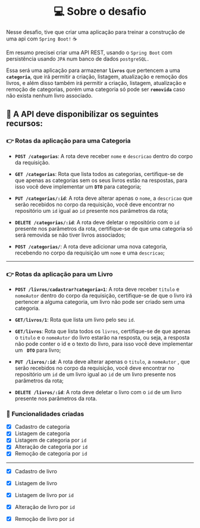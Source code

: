 
<h1 align="center"> 💻 Sobre o desafio </h1>

Nesse desafio, tive que criar uma aplicação para treinar a construção de uma api com `Spring Boot!` ☕

Em resumo precisei criar uma API REST, usando o `Spring Boot` com persistência usando `JPA` num banco de dados `postgreSQL.` 

Essa será uma aplicação para armazenar **`livros`** que pertencem a uma **`categoria`**, que irá permitir a criação, listagem, atualização e remoção dos livros, e além disso também irá permitir a criação, listagem, atualização e remoção de categorias, porém uma categoria só pode ser **`removida`** caso não exista nenhum livro associado.


## 🏁 A API deve disponibilizar os seguintes recursos: 


### 👉 Rotas da aplicação para uma Categoria 

- **`POST /categorias`**: A rota deve receber `nome` e `descricao` dentro do corpo da requisição.

- **`GET /categorias`**: Rota que lista todos as categorias, certifique-se de que apenas as categorias sem os seus livros estão na respostas, para isso você deve implementar um **`DTO`** para categoria;

- **`PUT /categorias/:id`**: A rota deve alterar apenas o `nome`, a `descricao` que serão recebidos no corpo da requisição, você deve encontrar no repositório um `id` igual ao `id` presente nos parâmetros da rota;

- **`DELETE /categorias/:id`**: A rota deve deletar o repositório com o `id` presente nos parâmetros da rota, certifique-se de que uma categoria só será removida se não tiver livros associados;

- **`POST /categorias/`**: A rota deve adicionar uma nova categoria, recebendo no corpo da requisição um `nome` e uma `descricao`;

<hr>

### 👉 Rotas da aplicação para um Livro

- **`POST /livros/cadastrar?categoria=1`**: A rota deve receber `titulo` e `nomeAutor` dentro do corpo da requisição, certifique-se de que o livro irá pertencer a alguma categoria, um livro não pode ser criado sem uma categoria.  

- **`GET/livros/1`**: Rota que lista um livro pelo seu `id`.

- **`GET/livros`**: Rota que lista todos os `livros`, certifique-se de que apenas o `titulo` e o `nomeAutor` do livro estarão na resposta, ou seja, a resposta não pode conter o id e o texto do livro, para isso você deve implementar um **` DTO`** para livro;

- **`PUT /livros/:id`**: A rota deve alterar apenas o `titulo`, a `nomeAutor` , que serão recebidos no corpo da requisição, você deve encontrar no repositório um `id` de um livro igual ao `id` de um livro presente nos parâmetros da rota;

- **`DELETE /livros/:id`**: A rota deve deletar o livro com o `id` de um livro presente nos parâmetros da rota.


### 🚀 Funcionalidades criadas

- [x] Cadastro de categoria
- [x] Listagem de categoria
- [x] Listagem de categoria por `id`
- [x] Alteração de categoria por `id`
- [x] Remoção de categoria por `id`

<hr>

- [x] Cadastro de livro
- [x] Listagem de livro
- [x] Listagem de livro por `id`
- [x] Alteração de livro por `id`
- [x] Remoção de livro por `id` 




